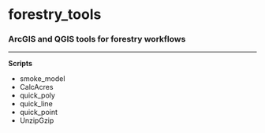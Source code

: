 # forestry_tools
### ArcGIS and QGIS tools for forestry workflows
---
**Scripts**
* smoke_model
* CalcAcres
* quick_poly
* quick_line
* quick_point
* UnzipGzip
